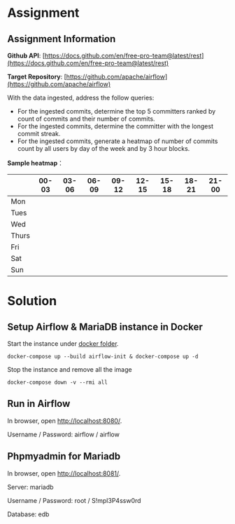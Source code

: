 # Assignment

## Assignment Information
**Github API**: [https://docs.github.com/en/free-pro-team@latest/rest](https://docs.github.com/en/free-pro-team@latest/rest)

**Target Repository**: [https://github.com/apache/airflow](https://github.com/apache/airflow)


With the data ingested, address the follow queries:
- For the ingested commits, determine the top 5 committers ranked by count of commits and their number of commits.
- For the ingested commits, determine the committer with the longest commit streak.
- For the ingested commits, generate a heatmap of number of commits count by all users by day of the week and by 3 hour blocks.



**Sample heatmap**：

|        | 00-03 | 03-06 | 06-09 | 09-12 | 12-15 | 15-18 | 18-21 | 21-00 |
|--------|-------|-------|-------|-------|-------|-------|-------|-------|
| Mon    |       |       |       |       |       |       |       |       |
| Tues   |       |       |       |       |       |       |       |       |
| Wed    |       |       |       |       |       |       |       |       |
| Thurs  |       |       |       |       |       |       |       |       |
| Fri    |       |       |       |       |       |       |       |       |
| Sat    |       |       |       |       |       |       |       |       |
| Sun    |       |       |       |       |       |       |       |       |


# Solution

## Setup Airflow & MariaDB instance in Docker

Start the instance under [docker folder](./docker/).
```shell
docker-compose up --build airflow-init & docker-compose up -d
```

Stop the instance and remove all the image
```shell
docker-compose down -v --rmi all
```

## Run in Airflow
In browser, open [http://localhost:8080/](http://localhost:8080/).

Username / Password: airflow / airflow


## Phpmyadmin for Mariadb
In browser, open [http://localhost:8081/](http://localhost:8081/).

Server: mariadb

Username / Password: root / S!mpl3P4ssw0rd

Database: edb
